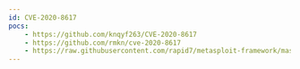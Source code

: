 ```yaml
---
id: CVE-2020-8617
pocs:
    - https://github.com/knqyf263/CVE-2020-8617
    - https://github.com/rmkn/cve-2020-8617
    - https://raw.githubusercontent.com/rapid7/metasploit-framework/master/modules/auxiliary/dos/dns/bind_tsig_badtime.rb
---
```

